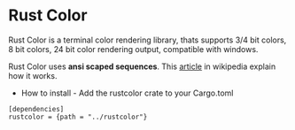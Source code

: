  # Rust Color
Rust Color is a terminal color rendering library,
thats supports 3/4 bit colors, 8 bit colors, 24 bit color
rendering output, compatible with windows.

Rust Color uses **ansi scaped sequences**. This [article](https://en.wikipedia.org/wiki/ANSI_escape_code) in
wikipedia explain how it works.

* How to install - Add the rustcolor crate to your Cargo.toml 
```
[dependencies]
rustcolor = {path = "../rustcolor"}
```